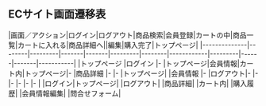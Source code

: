 ## ECサイト画面遷移表

|画面／アクション|ログイン|ログアウト|商品検索|会員登録|カートの中|商品一覧|カートに入れる|商品詳細へ||編集|購入完了|トップページ|
|--------------|--------|---------|-------|-------|---------|--------|------------|---------|------|-------|-----------|
|トップページ   |ログイン |-        |トップページ|会員情報|カート内|トップページ|-      |商品詳細 |-     |-      |トップページ|
|会員情報       |-       |ログアウト|-     |-      |-         |-       |-           |-       |
|ログイン|トップページ|
|ログアウト|
|商品詳細|
|カート内|
|購入履歴|
|会員情報編集|
|問合せフォーム|
